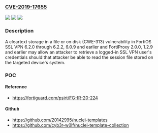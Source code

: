 ### [CVE-2019-17655](https://cve.mitre.org/cgi-bin/cvename.cgi?name=CVE-2019-17655)
![](https://img.shields.io/static/v1?label=Product&message=Fortinet%20FortiOS%20and%20FortiProxy&color=blue)
![](https://img.shields.io/static/v1?label=Version&message=n%2Fa&color=blue)
![](https://img.shields.io/static/v1?label=Vulnerability&message=Information%20disclosure&color=brighgreen)

### Description

A cleartext storage in a file or on disk (CWE-313) vulnerability in FortiOS SSL VPN 6.2.0 through 6.2.2, 6.0.9 and earlier and FortiProxy 2.0.0, 1.2.9 and earlier may allow an attacker to retrieve a logged-in SSL VPN user's credentials should that attacker be able to read the session file stored on the targeted device's system.

### POC

#### Reference
- https://fortiguard.com/psirt/FG-IR-20-224

#### Github
- https://github.com/20142995/nuclei-templates
- https://github.com/cyb3r-w0lf/nuclei-template-collection

